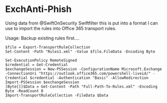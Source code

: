 # ExchAnti-Phish

Using data from @SwiftOnSecurity Swiftfilter this is put into a format I can use to import the rules into Office 365 transport rules. 

Usage: 
Backup existing rules first....
```
$file = Export-TransportRuleCollection
Set-Content -Path "Rules1.xml" -Value $file.FileData -Encoding Byte
```

```
Set-ExecutionPolicy RemoteSigned
$credential = Get-Credential    
$exchangeSession = New-PSSession -ConfigurationName Microsoft.Exchange -ConnectionUri "https://outlook.office365.com/powershell-liveid/" -Credential $credential -Authentication "Basic" -AllowRedirection
Import-PSSession $exchangeSession
[Byte[]]$Data = Get-Content -Path "Full-Path-To-Rules.xml" -Encoding Byte -ReadCount 0
Import-TransportRuleCollection -FileData $Data
```